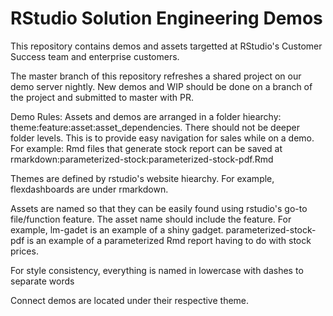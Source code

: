 # RStudio Solution Engineering Demos

This repository contains demos and assets targetted at RStudio's Customer Success team and enterprise customers.

The master branch of this repository refreshes a shared project on our demo server nightly. New demos and WIP should be done on a branch of the project and submitted to master with PR. 

Demo Rules:
Assets and demos are arranged in a folder hiearchy: theme:feature:asset:asset_dependencies. There should not be deeper folder levels. This is to provide easy navigation for sales while on a demo. For example: Rmd files that generate stock report can be saved at rmarkdown:parameterized-stock:parameterized-stock-pdf.Rmd

Themes are defined by rstudio's website hiearchy. For example, flexdashboards are under rmarkdown.

Assets are named so that they can be easily found using rstudio's go-to file/function feature. The asset name should include the feature. For example, lm-gadet is an example of a shiny gadget. parameterized-stock-pdf is an example of a parameterized Rmd report having to do with stock prices.

For style consistency, everything is named in lowercase with dashes to separate words

Connect demos are located under their respective theme.
